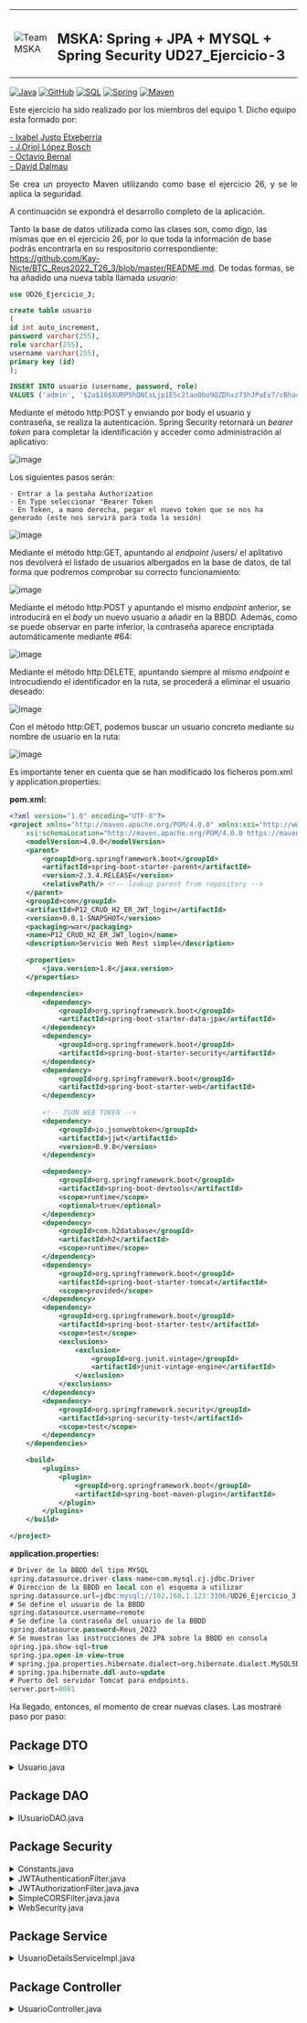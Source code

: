 <table>
<tr>
<td width="100px"><img src="https://user-images.githubusercontent.com/103035621/170483040-a88d598b-145b-4903-accb-948ceff05811.png" alt="Team MSKA"/></td>
<td width="1100px"> <h2>MSKA: Spring + JPA + MYSQL + Spring Security UD27_Ejercicio-3</h2> </td>

</tr>
</table>

[![Java](https://img.shields.io/badge/Java-FrontEnd-informational)]()
[![GitHub](https://img.shields.io/badge/GitHub-Repository-lightgrey)]()
[![SQL](https://img.shields.io/badge/SQL-DataBase-yellowgreen)]()
[![Spring](https://img.shields.io/badge/Spring-infrastructure-brightgreen)]()
[![Maven](https://img.shields.io/badge/Maven-ProjectStructure-blueviolet)]()

Este ejercicio ha sido realizado por los miembros del equipo 1. Dicho equipo esta formado por:

[- Ixabel Justo Etxeberria](https://github.com/Kay-Nicte)<br>
[- J.Oriol López Bosch](https://github.com/mednologic)<br>
[- Octavio Bernal](https://github.com/OctavioBernalGH)<br>
[- David Dalmau](https://github.com/DavidDalmauDieguez)

<p align="justify">Se crea un proyecto Maven utilizando como base el ejercicio 26, y se le aplica la seguridad.</p>

A continuación se expondrá el desarrollo completo de la aplicación. 

Tanto la base de datos utilizada como las clases son, como digo, las mismas que en el ejercicio 26, por lo que toda la información de base podrás encontrarla en su respositorio correspondiente: https://github.com/Kay-Nicte/BTC_Reus2022_T26_3/blob/master/README.md. De todas formas, se ha añadido una nueva tabla llamada <i>usuario</i>:

```sql
use UD26_Ejercicio_3;

create table usuario 
(
id int auto_increment,
password varchar(255), 
role varchar(255), 
username varchar(255),
primary key (id)
);

INSERT INTO usuario (username, password, role) 
VALUES ('admin', '$2a$10$XURPShQNCsLjp1ESc2laoObo9QZDhxz73hJPaEv7/cBha4pk0AgP.','admin');
``` 

Mediante el método http:POST y enviando por body el usuario y contraseña, se realiza la autenticación. Spring Security retornará un <i>bearer token</i> para completar la identificación y acceder como administración al aplicativo:

![image](https://user-images.githubusercontent.com/71872946/170475874-979dedd1-5438-4102-8803-0a33f3b902ba.png)

Los siguientes pasos serán:

	· Entrar a la pestaña Authorization
	· En Type seleccionar "Bearer Token
	· En Token, a mano derecha, pegar el nuevo token que se nos ha generado (este nos servirá para toda la sesión)

![image](https://user-images.githubusercontent.com/71872946/170476180-a2c690ef-82d9-41ac-b85e-0f43bd86fe41.png)

Mediante el método http:GET, apuntando al <i>endpoint</i> /users/ el aplitativo nos devolverá el listado de usuarios albergados en la base de datos, de tal forma que podremos comprobar su correcto funcionamiento:

![image](https://user-images.githubusercontent.com/71872946/170478070-8b2f9133-f380-4bc5-a4c4-fea65fff1f00.png)

Mediante el método http:POST y apuntando el mismo <i>endpoint</i> anterior, se introducirá en el <i>body</i> un nuevo usuario a añadir en la BBDD.
Además, como se puede observar en parte inferior, la contraseña aparece encriptada automáticamente mediante #64:

![image](https://user-images.githubusercontent.com/71872946/170478131-6d57ea89-dea8-4bcc-a52f-54891a35b642.png)

Mediante el método http:DELETE, apuntando siempre al mismo <i>endpoint</i> e introcudiendo el identificador en la ruta, se procederá a eliminar el usuario deseado:

![image](https://user-images.githubusercontent.com/71872946/170478656-6ec6e552-4ac4-4784-8e1a-2ba9f388a998.png)

Con el método http:GET, podemos buscar un usuario concreto mediante su nombre de usuario en la ruta:

![image](https://user-images.githubusercontent.com/71872946/170478695-b363f8bb-9299-437c-b335-1cc52c68b3e1.png)

Es importante tener en cuenta que se han modificado los ficheros pom.xml y application.properties:

<b>pom.xml:</b>

```xml
<?xml version="1.0" encoding="UTF-8"?>
<project xmlns="http://maven.apache.org/POM/4.0.0" xmlns:xsi="http://www.w3.org/2001/XMLSchema-instance"
	xsi:schemaLocation="http://maven.apache.org/POM/4.0.0 https://maven.apache.org/xsd/maven-4.0.0.xsd">
	<modelVersion>4.0.0</modelVersion>
	<parent>
		<groupId>org.springframework.boot</groupId>
		<artifactId>spring-boot-starter-parent</artifactId>
		<version>2.3.4.RELEASE</version>
		<relativePath/> <!-- lookup parent from repository -->
	</parent>
	<groupId>com</groupId>
	<artifactId>P12_CRUD_H2_ER_JWT_login</artifactId>
	<version>0.0.1-SNAPSHOT</version>
	<packaging>war</packaging>
	<name>P12_CRUD_H2_ER_JWT_login</name>
	<description>Servicio Web Rest simple</description>

	<properties>
		<java.version>1.8</java.version>
	</properties>

	<dependencies>
		<dependency>
			<groupId>org.springframework.boot</groupId>
			<artifactId>spring-boot-starter-data-jpa</artifactId>
		</dependency>
		<dependency>
			<groupId>org.springframework.boot</groupId>
			<artifactId>spring-boot-starter-security</artifactId>
		</dependency>
		<dependency>
			<groupId>org.springframework.boot</groupId>
			<artifactId>spring-boot-starter-web</artifactId>
		</dependency>
		
		<!-- JSON WEB TOKEN -->
		<dependency>
			<groupId>io.jsonwebtoken</groupId>
			<artifactId>jjwt</artifactId>
			<version>0.9.0</version>
		</dependency>

		<dependency>
			<groupId>org.springframework.boot</groupId>
			<artifactId>spring-boot-devtools</artifactId>
			<scope>runtime</scope>
			<optional>true</optional>
		</dependency>
		<dependency>
			<groupId>com.h2database</groupId>
			<artifactId>h2</artifactId>
			<scope>runtime</scope>
		</dependency>
		<dependency>
			<groupId>org.springframework.boot</groupId>
			<artifactId>spring-boot-starter-tomcat</artifactId>
			<scope>provided</scope>
		</dependency>
		<dependency>
			<groupId>org.springframework.boot</groupId>
			<artifactId>spring-boot-starter-test</artifactId>
			<scope>test</scope>
			<exclusions>
				<exclusion>
					<groupId>org.junit.vintage</groupId>
					<artifactId>junit-vintage-engine</artifactId>
				</exclusion>
			</exclusions>
		</dependency>
		<dependency>
			<groupId>org.springframework.security</groupId>
			<artifactId>spring-security-test</artifactId>
			<scope>test</scope>
		</dependency>
	</dependencies>

	<build>
		<plugins>
			<plugin>
				<groupId>org.springframework.boot</groupId>
				<artifactId>spring-boot-maven-plugin</artifactId>
			</plugin>
		</plugins>
	</build>

</project>
```

<b>application.properties:</b>

```sql
# Driver de la BBDD del tipo MYSQL
spring.datasource.driver-class-name=com.mysql.cj.jdbc.Driver
# Direccion de la BBDD en local con el esquema a utilizar
spring.datasource.url=jdbc:mysql://192.168.1.123:3306/UD26_Ejercicio_3
# Se define el usuario de la BBDD
spring.datasource.username=remote
# Se define la contraseña del usuario de la BBDD
spring.datasource.password=Reus_2022
# Se muestran las instrucciones de JPA sobre la BBDD en consola
spring.jpa.show-sql=true
spring.jpa.open-in-view=true
# spring.jpa.properties.hibernate.dialect=org.hibernate.dialect.MySQL5Dialect
# spring.jpa.hibernate.ddl-auto=update
# Puerto del servidor Tomcat para endpoints.
server.port=8081
```

Ha llegado, entonces, el momento de crear nuevas clases. Las mostraré paso por paso:

<h2>Package DTO</h2>
<details>
<summary>Usuario.java</summary>
<br>
  
```java
package com.crud.springmaven.DTO;

import javax.persistence.Column;
import javax.persistence.Entity;
import javax.persistence.GeneratedValue;
import javax.persistence.GenerationType;
import javax.persistence.Id;
import javax.persistence.Table;

@Entity
@Table(name="usuario")
public class Usuario {

	@Id
	@GeneratedValue(strategy = GenerationType.IDENTITY)
	private long id;
	
	@Column(name="username")
	private String username;
	@Column(name="password")
	private String password;
	@Column(name="role")
	private String role;
	
	public Usuario() {
		super();
	}

	public long getId() {
		return id;
	}

	public String getUsername() {
		return username;
	}

	public void setUsername(String username) {
		this.username = username;
	}

	public String getPassword() {
		return password;
	}

	public void setPassword(String password) {
		this.password = password;
	}

	public String getRole() {
		return role;
	}

	public void setRole(String role) {
		this.role = role;
	}
}
```
</details>

<h2>Package DAO</h2>
<details>
  
<summary>IUsuarioDAO.java</summary>
  
<br>
  
```java
package com.crud.springmaven.DAO;

import org.springframework.data.jpa.repository.JpaRepository;
import com.crud.springmaven.DTO.Usuario;

public interface IUsuarioDAO extends JpaRepository<Usuario, Long> {

	Usuario findByUsername(String username);
}
```
</details>

<h2>Package Security</h2>
  
<details>
  
<summary>Constants.java</summary>
  
<br>
  
```java
package com.crud.springmaven.Security;

public class Constants {

	// Spring Security

	public static final String LOGIN_URL = "/login";
	public static final String HEADER_AUTHORIZACION_KEY = "Authorization";
	public static final String TOKEN_BEARER_PREFIX = "Bearer ";

	// JWT

	public static final String ISSUER_INFO = "Jose Marín";
	public static final String SUPER_SECRET_KEY = "1234";
	public static final long TOKEN_EXPIRATION_TIME = 864_000_000; // 10 day

}
```
</details>
  
<details> 
  
<summary>JWTAuthenticationFilter.java</summary>
  
<br>
  
```java
package com.crud.springmaven.Security;

import static com.crud.springmaven.Security.Constants.HEADER_AUTHORIZACION_KEY;
import static com.crud.springmaven.Security.Constants.ISSUER_INFO;
import static com.crud.springmaven.Security.Constants.SUPER_SECRET_KEY;
import static com.crud.springmaven.Security.Constants.TOKEN_BEARER_PREFIX;
import static com.crud.springmaven.Security.Constants.TOKEN_EXPIRATION_TIME;

import java.io.IOException;
import java.util.ArrayList;
import java.util.Date;

import javax.servlet.FilterChain;
import javax.servlet.ServletException;
import javax.servlet.http.HttpServletRequest;
import javax.servlet.http.HttpServletResponse;

import org.springframework.security.authentication.AuthenticationManager;
import org.springframework.security.authentication.UsernamePasswordAuthenticationToken;
import org.springframework.security.core.Authentication;
import org.springframework.security.core.AuthenticationException;
import org.springframework.security.core.userdetails.User;
import org.springframework.security.web.authentication.UsernamePasswordAuthenticationFilter;

import com.crud.springmaven.DTO.Usuario;
import com.fasterxml.jackson.databind.ObjectMapper;

import io.jsonwebtoken.Jwts;
import io.jsonwebtoken.SignatureAlgorithm;

public class JWTAuthenticationFilter extends UsernamePasswordAuthenticationFilter {

	private AuthenticationManager authenticationManager;

	public JWTAuthenticationFilter(AuthenticationManager authenticationManager) {
		this.authenticationManager = authenticationManager;
	}

	@Override
	public Authentication attemptAuthentication(HttpServletRequest request, HttpServletResponse response)
			throws AuthenticationException {
		try {
			Usuario credenciales = new ObjectMapper().readValue(request.getInputStream(), Usuario.class);

			return authenticationManager.authenticate(new UsernamePasswordAuthenticationToken(
					credenciales.getUsername(), credenciales.getPassword(), new ArrayList<>()));
		} catch (IOException e) {
			throw new RuntimeException(e);
		}
	}

	@Override
	protected void successfulAuthentication(HttpServletRequest request, HttpServletResponse response, FilterChain chain,
			Authentication auth) throws IOException, ServletException {

		String token = Jwts.builder().setIssuedAt(new Date()).setIssuer(ISSUER_INFO)
				.setSubject(((User) auth.getPrincipal()).getUsername())
				.setExpiration(new Date(System.currentTimeMillis() + TOKEN_EXPIRATION_TIME))
				.signWith(SignatureAlgorithm.HS512, SUPER_SECRET_KEY).compact();
		response.addHeader(HEADER_AUTHORIZACION_KEY, TOKEN_BEARER_PREFIX + " " + token);// devuelve token por cabecera
		response.getWriter().write("{\"token\": \"" + token + "\"}");// devuelve token por body
		System.out.println(response.getHeader(HEADER_AUTHORIZACION_KEY));

	}
}
```

</details>
  
<details>
    
<summary>JWTAuthorizationFilter.java.java</summary>
  
<br>
  
```java
package com.crud.springmaven.Security;

import static com.crud.springmaven.Security.Constants.HEADER_AUTHORIZACION_KEY;
import static com.crud.springmaven.Security.Constants.SUPER_SECRET_KEY;
import static com.crud.springmaven.Security.Constants.TOKEN_BEARER_PREFIX;

import java.io.IOException;
import java.util.ArrayList;

import javax.servlet.FilterChain;
import javax.servlet.ServletException;
import javax.servlet.http.HttpServletRequest;
import javax.servlet.http.HttpServletResponse;

import org.springframework.security.authentication.AuthenticationManager;
import org.springframework.security.authentication.UsernamePasswordAuthenticationToken;
import org.springframework.security.core.context.SecurityContextHolder;
import org.springframework.security.web.authentication.www.BasicAuthenticationFilter;

import io.jsonwebtoken.Jwts;

public class JWTAuthorizationFilter extends BasicAuthenticationFilter {

	public JWTAuthorizationFilter(AuthenticationManager authManager) {
		super(authManager);
	}

	@Override
	protected void doFilterInternal(HttpServletRequest req, HttpServletResponse res, FilterChain chain)
			throws IOException, ServletException {
		String header = req.getHeader(HEADER_AUTHORIZACION_KEY);
		if (header == null || !header.startsWith(TOKEN_BEARER_PREFIX)) {
			chain.doFilter(req, res);
			return;
		}
		UsernamePasswordAuthenticationToken authentication = getAuthentication(req);
		SecurityContextHolder.getContext().setAuthentication(authentication);
		chain.doFilter(req, res);
	}

	private UsernamePasswordAuthenticationToken getAuthentication(HttpServletRequest request) {
		String token = request.getHeader(HEADER_AUTHORIZACION_KEY);
		if (token != null) {
			// Se procesa el token y se recupera el usuario.
			String user = Jwts.parser()
						.setSigningKey(SUPER_SECRET_KEY)
						.parseClaimsJws(token.replace(TOKEN_BEARER_PREFIX, ""))
						.getBody()
						.getSubject();

			if (user != null) {
				return new UsernamePasswordAuthenticationToken(user, null, new ArrayList<>());
			}
			return null;
		}
		return null;
	}
}
```
    
</details>
  
<details>
    
<summary>SimpleCORSFilter.java.java</summary> 
  
<br>
  
```java
package com.crud.springmaven.Security;

import java.io.IOException;
import javax.servlet.Filter;
import javax.servlet.FilterChain;
import javax.servlet.FilterConfig;
import javax.servlet.ServletException;
import javax.servlet.ServletRequest;
import javax.servlet.ServletResponse;
import javax.servlet.http.HttpServletRequest;
import javax.servlet.http.HttpServletResponse;
import org.slf4j.Logger;
import org.slf4j.LoggerFactory;
import org.springframework.stereotype.Component;

@Component
public class SimpleCORSFilter implements Filter {

	private final Logger log = LoggerFactory.getLogger(SimpleCORSFilter.class);

	public SimpleCORSFilter() {
		log.info("SimpleCORSFilter init");
	}

	@Override
	public void doFilter(ServletRequest req, ServletResponse res, FilterChain chain)
			throws IOException, ServletException {

		HttpServletRequest request = (HttpServletRequest) req;
		HttpServletResponse response = (HttpServletResponse) res;

		response.setHeader("Access-Control-Allow-Origin", request.getHeader("Origin"));
		response.setHeader("Access-Control-Allow-Credentials", "true");
		response.setHeader("Access-Control-Allow-Methods", "POST, GET, OPTIONS, DELETE");
		response.setHeader("Access-Control-Max-Age", "3600");
		response.setHeader("Access-Control-Allow-Headers",
				"Content-Type, Accept, X-Requested-With, remember-me, Host, Content-Lenght");

		chain.doFilter(req, res);
	}

	@Override
	public void init(FilterConfig filterConfig) {
	}

	@Override
	public void destroy() {
	}

}
```
   
</details>
  
<details> 
  
<summary>WebSecurity.java</summary>
  
<br>
  
```java
package com.crud.springmaven.Security;

import static com.crud.springmaven.Security.Constants.LOGIN_URL;

import org.springframework.context.annotation.Bean;
import org.springframework.context.annotation.Configuration;
import org.springframework.http.HttpMethod;
import org.springframework.security.config.annotation.authentication.builders.AuthenticationManagerBuilder;
import org.springframework.security.config.annotation.web.builders.HttpSecurity;
import org.springframework.security.config.annotation.web.configuration.EnableWebSecurity;
import org.springframework.security.config.annotation.web.configuration.WebSecurityConfigurerAdapter;
import org.springframework.security.config.http.SessionCreationPolicy;
import org.springframework.security.core.userdetails.UserDetailsService;
import org.springframework.security.crypto.bcrypt.BCryptPasswordEncoder;
import org.springframework.web.cors.CorsConfiguration;
import org.springframework.web.cors.CorsConfigurationSource;
import org.springframework.web.cors.UrlBasedCorsConfigurationSource;

@Configuration
@EnableWebSecurity
public class WebSecurity extends WebSecurityConfigurerAdapter {

	private UserDetailsService userDetailsService;

	public WebSecurity(UserDetailsService userDetailsService) {
		this.userDetailsService = userDetailsService;
	}

	@Bean
	public BCryptPasswordEncoder bCryptPasswordEncoder() {
		return new BCryptPasswordEncoder();
	}

	@Override
	protected void configure(HttpSecurity httpSecurity) throws Exception {
		/*
		 * 1. Se desactiva el uso de cookies
		 * 2. Se activa la configuración CORS con los valores por defecto
		 * 3. Se desactiva el filtro CSRF
		 * 4. Se indica que el login no requiere autenticación
		 * 5. Se indica que el resto de URLs esten securizadas
		 */
		httpSecurity
			.sessionManagement().sessionCreationPolicy(SessionCreationPolicy.STATELESS).and()
			.cors().and()
			.csrf().disable()
			.authorizeRequests().antMatchers(HttpMethod.POST, LOGIN_URL).permitAll()
			.anyRequest().authenticated().and()
				.addFilter(new JWTAuthenticationFilter(authenticationManager()))
				.addFilter(new JWTAuthorizationFilter(authenticationManager()));
	}

	@Override
	public void configure(AuthenticationManagerBuilder auth) throws Exception {
		// Se define la clase que recupera los usuarios y el algoritmo para procesar las passwords
		auth.userDetailsService(userDetailsService).passwordEncoder(bCryptPasswordEncoder());
	}

	@Bean
	CorsConfigurationSource corsConfigurationSource() {
		final UrlBasedCorsConfigurationSource source = new UrlBasedCorsConfigurationSource();
		source.registerCorsConfiguration("/**", new CorsConfiguration().applyPermitDefaultValues());
		return source;
	}
}
```
</details>
  

<h2>Package Service</h2>
<details>

<summary>UsuarioDetailsServiceImpl.java</summary>
  
```java
package com.crud.springmaven.Service;

import static java.util.Collections.emptyList;

import org.springframework.security.core.userdetails.User;
import org.springframework.security.core.userdetails.UserDetails;
import org.springframework.security.core.userdetails.UserDetailsService;
import org.springframework.security.core.userdetails.UsernameNotFoundException;
import org.springframework.stereotype.Service;

import com.crud.springmaven.DAO.IUsuarioDAO;
import com.crud.springmaven.DTO.Usuario;

@Service
public class UsuarioDetailsServiceImpl implements UserDetailsService{


	private IUsuarioDAO iUsuarioDAO;

	public UsuarioDetailsServiceImpl(IUsuarioDAO iUsuarioDAO) {
		this.iUsuarioDAO = iUsuarioDAO;
	}

	@Override
	public UserDetails loadUserByUsername(String username) throws UsernameNotFoundException {
		Usuario usuario = iUsuarioDAO.findByUsername(username);
		if (usuario == null) {
			throw new UsernameNotFoundException(username);
		}
		return new User(usuario.getUsername(), usuario.getPassword(), emptyList());
	}
	
}
```
 
</details>

<h2>Package Controller</h2>
  
<details>

<summary>UsuarioController.java</summary>

```java
package com.crud.springmaven.Controller;

import java.util.List;

import org.springframework.http.HttpHeaders;
import org.springframework.http.ResponseEntity;
import org.springframework.security.crypto.bcrypt.BCryptPasswordEncoder;
import org.springframework.web.bind.annotation.CrossOrigin;
import org.springframework.web.bind.annotation.DeleteMapping;
import org.springframework.web.bind.annotation.GetMapping;
import org.springframework.web.bind.annotation.PathVariable;
import org.springframework.web.bind.annotation.PostMapping;
import org.springframework.web.bind.annotation.RequestBody;
import org.springframework.web.bind.annotation.RequestMethod;
import org.springframework.web.bind.annotation.RestController;

import com.crud.springmaven.DAO.IUsuarioDAO;
import com.crud.springmaven.DTO.Usuario;

@RestController
@CrossOrigin(origins = "*", methods= {RequestMethod.GET,RequestMethod.POST,RequestMethod.PUT,RequestMethod.DELETE})
public class UsuarioController {

	private IUsuarioDAO iUsuarioDAO;

	private BCryptPasswordEncoder bCryptPasswordEncoder;

	public UsuarioController(IUsuarioDAO iUsuarioDAO, BCryptPasswordEncoder bCryptPasswordEncoder) {
		this.iUsuarioDAO = iUsuarioDAO;
		this.bCryptPasswordEncoder = bCryptPasswordEncoder;
	}
	
	
	@GetMapping("/response-entity-builder-with-http-headers")
	public ResponseEntity<String> usingResponseEntityBuilderAndHttpHeaders() {
	    HttpHeaders responseHeaders = new HttpHeaders();
	    responseHeaders.set("Baeldung-Example-Header", 
	      "Value-ResponseEntityBuilderWithHttpHeaders");

	    return ResponseEntity.ok()
	      .headers(responseHeaders)
	      .body("Response with header using ResponseEntity");
	}
	
	@PostMapping("/users/")
	public Usuario saveUsuario(@RequestBody Usuario user) {
		user.setPassword(bCryptPasswordEncoder.encode(user.getPassword()));
		iUsuarioDAO.save(user);
		return user;
	}

	@GetMapping("/users/")
	public List<Usuario> getAllUsuarios() {
		return iUsuarioDAO.findAll();
	}

	@GetMapping("/users/{username}")
	public Usuario getUsuario(@PathVariable String username) {
		return iUsuarioDAO.findByUsername(username);
	}
	
	@DeleteMapping("/users/{id}")
	public String eliminarUser(@PathVariable(name="id")long id) {
		iUsuarioDAO.deleteById(id);
		return "User deleted.";
	}
}
```

</details>  
